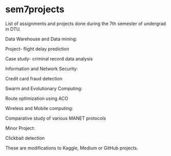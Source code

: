 # sem7projects
List of assignments and projects done during the 7th semester of undergrad in DTU.

Data Warehouse and Data mining:

  Project- flight delay prediction
  
  Case study- criminal record data analysis


Information and Network Security:

  Credit card fraud detection


Swarm and Evolutionary Computing:

  Route optimization using ACO
  
Wireless and Mobile computing:

  Comparative study of various MANET protocols


Minor Project:

  Clickbait detection
  


These are modifications to Kaggle, Medium or GitHub projects.
